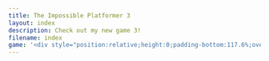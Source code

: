```yaml
---
title: The Impossible Platformer 3
layout: index
description: Check out my new game 3!
filename: index
game: '<div style="position:relative;height:0;padding-bottom:117.6%;overflow:hidden;"><iframe style="position:absolute;top:0;left:10%;width:80%;height:100%;" src="https://arcade.makecode.com/---run?id=_CtcMk2Dy19Hq" allowfullscreen="allowfullscreen" sandbox="allow-popups allow-forms allow-scripts allow-same-origin" frameborder="0"></iframe></div>'
---
```

